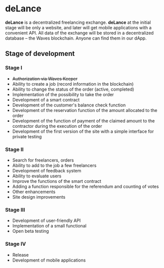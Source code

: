 # deLance
**deLance** is a decentralized freelancing exchange. **deLance** at the initial stage will be only a website, and later will get mobile applications with a convenient API. All data of the exchange will be stored in a decentralized database – the Waves blockchain. Anyone can find them in our dApp.
## Stage of development
### Stage I
- ~~Authorization via Waves Keeper~~
- Ability to create a job (record information in the blockchain)
- Ability to change the status of the order (active, completed)
- Implementation of the possibility to take the order
- Development of a smart contract
- Development of the customer's balance check function
- Development of the reservation function of the amount allocated to the order
- Development of the function of payment of the claimed amount to the contractor during the execution of the order
- Development of the first version of the site with a simple interface for private testing
### Stage II
- Search for freelancers, orders
- Ability to add to the job a few freelancers
- Development of feedback system
- Ability to evaluate users
- Improve the functions of the smart contract
- Adding a function responsible for the referendum and counting of votes
- Other enhancements
- Site design improvements
### Stage III
- Development of user-friendly API
- Implementation of a small functional
- Open beta testing
### Stage IV
- Release
- Development of mobile applications